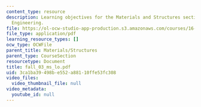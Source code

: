```yaml
---
content_type: resource
description: Learning objectives for the Materials and Structures section of Unified
  Engineering.
file: https://ol-ocw-studio-app-production.s3.amazonaws.com/courses/16-01-unified-engineering-i-ii-iii-iv-fall-2005-spring-2006/3ca1ba39498be552a88110ffe53fc308_fall_03_ms_lo.pdf
file_type: application/pdf
learning_resource_types: []
ocw_type: OCWFile
parent_title: Materials/Structures
parent_type: CourseSection
resourcetype: Document
title: fall_03_ms_lo.pdf
uid: 3ca1ba39-498b-e552-a881-10ffe53fc308
video_files:
  video_thumbnail_file: null
video_metadata:
  youtube_id: null
---
```

